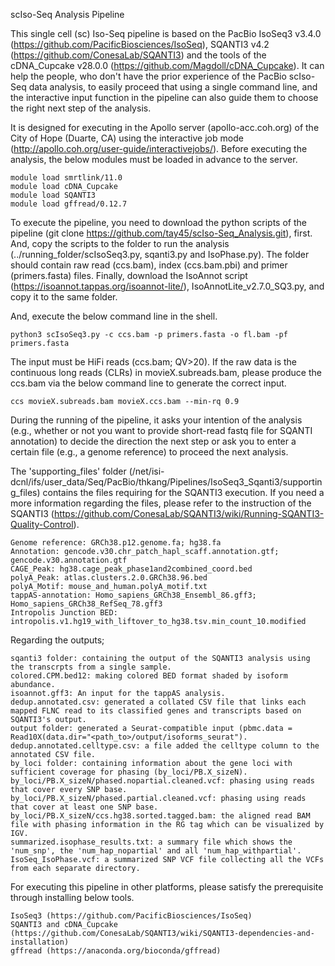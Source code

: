 scIso-Seq Analysis Pipeline

This single cell (sc) Iso-Seq pipeline is based on the PacBio IsoSeq3 v3.4.0 (https://github.com/PacificBiosciences/IsoSeq), SQANTI3 v4.2 (https://github.com/ConesaLab/SQANTI3) and the tools of the cDNA_Cupcake v28.0.0 (https://github.com/Magdoll/cDNA_Cupcake). It can help the people, who don't have the prior experience of the PacBio scIso-Seq data analysis, to easily proceed that using a single command line, and the interactive input function in the pipeline can also guide them to choose the right next step of the analysis.

It is designed for executing in the Apollo server (apollo-acc.coh.org) of the City of Hope (Duarte, CA) using the interactive job mode (http://apollo.coh.org/user-guide/interactivejobs/). Before executing the analysis, the below modules must be loaded in advance to the server.

    module load smrtlink/11.0
    module load cDNA_Cupcake
    module load SQANTI3
    module load gffread/0.12.7

To execute the pipeline, you need to download the python scripts of the pipeline (git clone https://github.com/tay45/scIso-Seq_Analysis.git), first. And, copy the scripts to the folder to run the analysis (../running_folder/scIsoSeq3.py, sqanti3.py and IsoPhase.py). The folder should contain raw read (ccs.bam), index (ccs.bam.pbi) and primer (primers.fasta) files. Finally, download the IsoAnnot script (https://isoannot.tappas.org/isoannot-lite/), IsoAnnotLite_v2.7.0_SQ3.py, and copy it to the same folder.

And, execute the below command line in the shell.

    python3 scIsoSeq3.py -c ccs.bam -p primers.fasta -o fl.bam -pf primers.fasta

The input must be HiFi reads (ccs.bam; QV>20). If the raw data is the continuous long reads (CLRs) in movieX.subreads.bam, please produce the ccs.bam via the below command line to generate the correct input.

    ccs movieX.subreads.bam movieX.ccs.bam --min-rq 0.9

During the running of the pipeline, it asks your intention of the analysis (e.g., whether or not you want to provide short-read fastq file for SQANTI annotation) to decide the direction the next step or ask you to enter a certain file (e.g., a genome reference) to proceed the next analysis.

The 'supporting_files' folder (/net/isi-dcnl/ifs/user_data/Seq/PacBio/thkang/Pipelines/IsoSeq3_Sqanti3/supporting_files) contains the files requiring for the SQANTI3 execution. If you need a more information regarding the files, please refer to the instruction of the SQANTI3 (https://github.com/ConesaLab/SQANTI3/wiki/Running-SQANTI3-Quality-Control).

    Genome reference: GRCh38.p12.genome.fa; hg38.fa
    Annotation: gencode.v30.chr_patch_hapl_scaff.annotation.gtf; gencode.v30.annotation.gtf
    CAGE_Peak: hg38.cage_peak_phase1and2combined_coord.bed
    polyA_Peak: atlas.clusters.2.0.GRCh38.96.bed
    polyA_Motif: mouse_and_human.polyA_motif.txt
    tappAS-annotation: Homo_sapiens_GRCh38_Ensembl_86.gff3; Homo_sapiens_GRCh38_RefSeq_78.gff3
    Intropolis Junction BED: intropolis.v1.hg19_with_liftover_to_hg38.tsv.min_count_10.modified

Regarding the outputs;

    sqanti3 folder: containing the output of the SQANTI3 analysis using the transcrpts from a single sample.
    colored.CPM.bed12: making colored BED format shaded by isoform abundance.
    isoannot.gff3: An input for the tappAS analysis.
    dedup.annotated.csv: generated a collated CSV file that links each mapped FLNC read to its classified genes and transcripts based on SQANTI3's output. 
    output folder: generated a Seurat-compatible input (pbmc.data = Read10X(data.dir="<path_to>/output/isoforms_seurat").
    dedup.annotated.celltype.csv: a file added the celltype column to the annotated CSV file.
    by_loci folder: containing information about the gene loci with sufficient coverage for phasing (by_loci/PB.X_sizeN).
    by_loci/PB.X_sizeN/phased.nopartial.cleaned.vcf: phasing using reads that cover every SNP base.
    by_loci/PB.X_sizeN/phased.partial.cleaned.vcf: phasing using reads that cover at least one SNP base.
    by_loci/PB.X_sizeN/ccs.hg38.sorted.tagged.bam: the aligned read BAM file with phasing information in the RG tag which can be visualized by IGV.
    summarized.isophase_results.txt: a summary file which shows the 'num_snp', the 'num_hap_nopartial' and all 'num_hap_withpartial'.
    IsoSeq_IsoPhase.vcf: a summarized SNP VCF file collecting all the VCFs from each separate directory.

For executing this pipeline in other platforms, please satisfy the prerequisite through installing below tools.

    IsoSeq3 (https://github.com/PacificBiosciences/IsoSeq)
    SQANTI3 and cDNA_Cupcake (https://github.com/ConesaLab/SQANTI3/wiki/SQANTI3-dependencies-and-installation)
    gffread (https://anaconda.org/bioconda/gffread)

